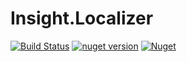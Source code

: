 Insight.Localizer
====================
[![Build Status](https://travis-ci.org/InsightAppDev/Insight.Localizer.svg?branch=master)](https://travis-ci.org/InsightAppDev/Insight.Localizer)
[![nuget version](https://img.shields.io/nuget/v/Insight.Localizer)](https://www.nuget.org/packages/Insight.Localizer/)
[![Nuget](https://img.shields.io/nuget/dt/Insight.Localizer?color=%2300000)](https://www.nuget.org/packages/Insight.Localizer/)
